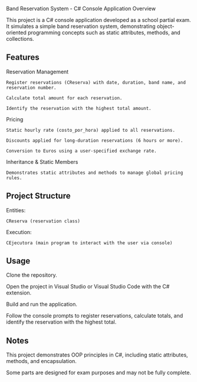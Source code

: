 Band Reservation System - C# Console Application
Overview

This project is a C# console application developed as a school partial exam. It simulates a simple band reservation system, demonstrating object-oriented programming concepts such as static attributes, methods, and collections.

## Features

  Reservation Management

    Register reservations (CReserva) with date, duration, band name, and reservation number.
    
    Calculate total amount for each reservation.
    
    Identify the reservation with the highest total amount.

  Pricing

    Static hourly rate (costo_por_hora) applied to all reservations.
    
    Discounts applied for long-duration reservations (6 hours or more).
    
    Conversion to Euros using a user-specified exchange rate.

  Inheritance & Static Members

    Demonstrates static attributes and methods to manage global pricing rules.

## Project Structure

  Entities:

    CReserva (reservation class)

  Execution:

    CEjecutora (main program to interact with the user via console)

## Usage

  Clone the repository.
  
  Open the project in Visual Studio or Visual Studio Code with the C# extension.
  
  Build and run the application.
  
  Follow the console prompts to register reservations, calculate totals, and identify the reservation with the highest total.

## Notes

This project demonstrates OOP principles in C#, including static attributes, methods, and encapsulation.

Some parts are designed for exam purposes and may not be fully complete.

